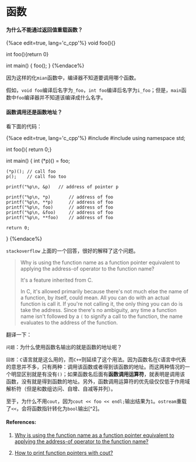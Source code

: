 # 函数

#### 为什么不能通过返回值重载函数？

{%ace edit=true, lang='c_cpp'%}
void foo(){}
    
int foo(){return 0}

int main()
{
    foo();
}
{%endace%}

因为这样的化`mian`函数中，编译器不知道要调用哪个函数。

假如，`void foo`编译后名字为`_foo`，`int foo`编译后名字为`i_foo`；但是，`main`函数中`foo`编译器并不知道该编译成什么名字。

#### 函数调用还是函数地址？ 

看下面的代码：

{%ace edit=true, lang='c_cpp'%}
#include<iostream>
#include<cstdio>
using namespace std;

int foo(){ return 0;}

int main()
{
    int (*p)() = foo;

    (*p)(); // call foo
    p();    // call foo too

    printf("%p\n, &p)   // address of pointer p

    printf("%p\n, *p)       // address of foo
    printf("%p\n, **p)      // address of foo
    printf("%p\n, foo)      // address of foo
    printf("%p\n, &foo)     // address of foo
    printf("%p\n, **foo)    // address of foo

    return 0;
}
{%endace%}

`stackoverflow` 上面的一个回答，很好的解释了这个问题。

> Why is using the function name as a function pointer equivalent to applying the address-of operator to the function name?
>
>
> It's a feature inherited from C.
>
> In C, it's allowed primarily because there's not much else the name of a function, by itself, could mean. All you can do with an actual function is call it. If you're not calling it, the only thing you can do is take the address. Since there's no ambiguity, any time a function name isn't followed by a `(` to signify a call to the function, the name evaluates to the address of the function.

翻译一下：

`问题`：为什么使用函数名输出的就是函数的地址呢？

`回答`：`C`语言就是这么用的，而`C++`则延续了这个用法。因为函数名在`C`语言中代表的意思并不多，只有两种：调用该函数或者得到该函数的地址。而这两种情况的一个明显区别就是有没有`()`；如果函数名后面有**函数调用运算符**，就表明是调用该函数，没有就是得到函数的地址。另外，函数调用运算符的优先级仅仅低于作用域解析符（但是和数组访问、自增、自减等并列）。

至于，为什么不用`cout`，因为`cout << foo << endl;`输出结果为`1`。`ostream`重载了`<<`，会将函数指针转化为`bool`输出[^2]。

#### References:

1. [Why is using the function name as a function pointer equivalent to applying the address-of operator to the function name?](http://stackoverflow.com/a/12152212/6074780)

2. [How to print function pointers with cout?](http://stackoverflow.com/a/2064722/6074780)
